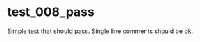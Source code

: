# test\_008\_pass

Simple test that should pass.  Single line comments should be ok.

<!--- single line comment --->

<!---
Publish: yes
Categories: Planning, Reliability
Topics: Testing, Debugging, Design
Tags: training, webinar,
Level: 2
Prerequisites: defaults
Aggregate: subresource
--->
